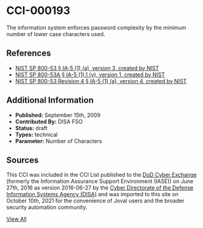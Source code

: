 # CCI-000193

The information system enforces password complexity by the minimum number of lower case characters used.

## References ##

* [NIST SP 800-53 § IA-5 (1) (a), version 3, created by NIST](http://csrc.nist.gov/publications/PubsSPs.html)
* [NIST SP 800-53A § IA-5 (1).1 (v), version 1, created by NIST](http://csrc.nist.gov/publications/PubsSPs.html)
* [NIST SP 800-53 Revision 4 § IA-5 (1) (a), version 4, created by NIST](http://csrc.nist.gov/publications/PubsSPs.html)


## Additional Information ##

* **Published:** September 15th, 2009
* **Contributed By:** DISA FSO
* **Status:** draft
* **Types:** technical
* **Parameter:** Number of Characters

## Sources ##

This CCI was included in the CCI List published to the [DoD Cyber Exchange](https://public.cyber.mil/stigs/cci/)
(formerly the Information Assurance Support Environment (IASE)) on June 27th, 2016 as version
2016-06-27 by the [Cyber Directorate of the Defense Information Systems Agency (DISA)](https://public.cyber.mil/about-cyber/)
and was imported to this site on October 10th, 2021 for the convenience of Joval users and the broader
security automation community.

[View All](../README.md)
